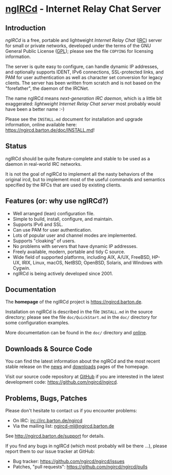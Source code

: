 # [ngIRCd](https://ngircd.barton.de) - Internet Relay Chat Server

## Introduction

*ngIRCd* is a free, portable and lightweight *Internet Relay Chat* ([IRC])
server for small or private networks, developed under the terms of the GNU
General Public License ([GPL]); please see the file `COPYING` for licensing
information.

The server is quite easy to configure, can handle dynamic IP addresses, and
optionally supports IDENT, IPv6 connections, SSL-protected links, and PAM for
user authentication as well as character set conversion for legacy clients. The
server has been written from scratch and is not based on the "forefather", the
daemon of the IRCNet.

The name ngIRCd means *next-generation IRC daemon*, which is a little bit
exaggerated: *lightweight Internet Relay Chat server* most probably would have
been a better name :-)

Please see the `INSTALL.md` document for installation and upgrade information,
online available here: <https://ngircd.barton.de/doc/INSTALL.md>!

## Status

ngIRCd should be quite feature-complete and stable to be used as a daemon in
real-world IRC networks.

It is not the goal of ngIRCd to implement all the nasty behaviors of the
original ircd, but to implement most of the useful commands and semantics
specified by the RFCs that are used by existing clients.

## Features (or: why use ngIRCd?)

- Well arranged (lean) configuration file.
- Simple to build, install, configure, and maintain.
- Supports IPv6 and SSL.
- Can use PAM for user authentication.
- Lots of popular user and channel modes are implemented.
- Supports "cloaking" of users.
- No problems with servers that have dynamic IP addresses.
- Freely available, modern, portable and tidy C source.
- Wide field of supported platforms, including AIX, A/UX, FreeBSD, HP-UX,
  IRIX, Linux, macOS, NetBSD, OpenBSD, Solaris, and Windows with Cygwin.
- ngIRCd is being actively developed since 2001.

## Documentation

The **homepage** of the ngIRCd project is <https://ngircd.barton.de>.

Installation on ngIRCd is described in the file `INSTALL.md` in the source
directory; please see the file `doc/QuickStart.md` in the `doc/` directory for
some configuration examples.

More documentation can be found in the `doc/` directory and
[online](https://ngircd.barton.de/documentation).

## Downloads & Source Code

You can find the latest information about the ngIRCd and the most recent
stable release on the [news](https://ngircd.barton.de/news) and
[downloads](https://ngircd.barton.de/download) pages of the homepage.

Visit our source code repository at [GitHub](https://github.com) if you are
interested in the latest development code: <https://github.com/ngircd/ngircd>.

## Problems, Bugs, Patches

Please don't hesitate to contact us if you encounter problems:

- On IRC: <irc://irc.barton.de/ngircd>
- Via the mailing list: <ngircd-ml@ngircd.barton.de>

See <http://ngircd.barton.de/support> for details.

If you find any bugs in ngIRCd (which most probably will be there ...), please
report them to our issue tracker at GitHub:

- Bug tracker: <https://github.com/ngircd/ngircd/issues>
- Patches, "pull requests": <https://github.com/ngircd/ngircd/pulls>

[IRC]: https://wikipedia.org/wiki/Internet_Relay_Chat
[GPL]: https://wikipedia.org/wiki/GNU_General_Public_License

